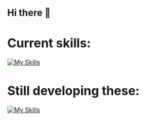 ## Hi there 👋

# Current skills:
[![My Skills](https://skillicons.dev/icons?i=js,html,css,react,reactnative,docker,firebase)](https://skillicons.dev)

# Still developing these: 
[![My Skills](https://skillicons.dev/icons?i=typescript,nodejs,tailwindcss,mongodb)](https://skillicons.dev)

